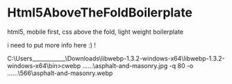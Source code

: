 # Html5AboveTheFoldBoilerplate
html5, mobile first, css above the fold, light weight boilerplate


i need to put more info here :) !

C:\Users\____________\Downloads\libwebp-1.3.2-windows-x64\libwebp-1.3.2-windows-x64\bin>cwebp ..\..\..\asphalt-and-masonry.jpg -q 80 -o ..\..\..\566\asphalt-and-masonry.webp

